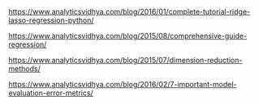 https://www.analyticsvidhya.com/blog/2016/01/complete-tutorial-ridge-lasso-regression-python/

https://www.analyticsvidhya.com/blog/2015/08/comprehensive-guide-regression/

https://www.analyticsvidhya.com/blog/2015/07/dimension-reduction-methods/

https://www.analyticsvidhya.com/blog/2016/02/7-important-model-evaluation-error-metrics/